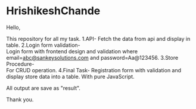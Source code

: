 # HrishikeshChande
Hello,

This repository for all my task.
1.API- 
      Fetch the data from api and display in table.
2.Login form validation-  
      Login form with frontend design and validation where email=abc@sankeysolutions.com and password=Aa@123456.
3.Store Procedure-  
      For CRUD operation.
4.Final Task- 
      Registration form with validation and display store data into a table. With pure JavaScript.
      
All output are save as "result".

      

Thank you.
 
